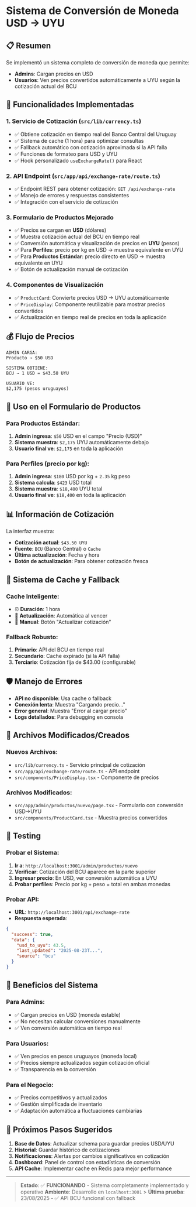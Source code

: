 # Sistema de Conversión de Moneda USD → UYU

## 📋 Resumen

Se implementó un sistema completo de conversión de moneda que permite:

- **Admins**: Cargan precios en USD
- **Usuarios**: Ven precios convertidos automáticamente a UYU según la cotización actual del BCU

## 🚀 Funcionalidades Implementadas

### 1. **Servicio de Cotización (`src/lib/currency.ts`)**

- ✅ Obtiene cotización en tiempo real del Banco Central del Uruguay
- ✅ Sistema de cache (1 hora) para optimizar consultas
- ✅ Fallback automático con cotización aproximada si la API falla
- ✅ Funciones de formateo para USD y UYU
- ✅ Hook personalizado `useExchangeRate()` para React

### 2. **API Endpoint (`src/app/api/exchange-rate/route.ts`)**

- ✅ Endpoint REST para obtener cotización: `GET /api/exchange-rate`
- ✅ Manejo de errores y respuestas consistentes
- ✅ Integración con el servicio de cotización

### 3. **Formulario de Productos Mejorado**

- ✅ Precios se cargan en **USD** (dólares)
- ✅ Muestra cotización actual del BCU en tiempo real
- ✅ Conversión automática y visualización de precios en **UYU** (pesos)
- ✅ Para **Perfiles**: precio por kg en USD → muestra equivalente en UYU
- ✅ Para **Productos Estándar**: precio directo en USD → muestra equivalente en UYU
- ✅ Botón de actualización manual de cotización

### 4. **Componentes de Visualización**

- ✅ `ProductCard`: Convierte precios USD → UYU automáticamente
- ✅ `PriceDisplay`: Componente reutilizable para mostrar precios convertidos
- ✅ Actualización en tiempo real de precios en toda la aplicación

## 💰 Flujo de Precios

```
ADMIN CARGA:
Producto → $50 USD

SISTEMA OBTIENE:
BCU → 1 USD = $43.50 UYU

USUARIO VE:
$2,175 (pesos uruguayos)
```

## 🔧 Uso en el Formulario de Productos

### Para Productos Estándar:

1. **Admin ingresa**: `$50` USD en el campo "Precio (USD)"
2. **Sistema muestra**: `$2,175` UYU automáticamente debajo
3. **Usuario final ve**: `$2,175` en toda la aplicación

### Para Perfiles (precio por kg):

1. **Admin ingresa**: `$180` USD por kg + `2.35` kg peso
2. **Sistema calcula**: `$423` USD total
3. **Sistema muestra**: `$18,400` UYU total
4. **Usuario final ve**: `$18,400` en toda la aplicación

## 📊 Información de Cotización

La interfaz muestra:

- **Cotización actual**: `$43.50 UYU`
- **Fuente**: `BCU` (Banco Central) o `Cache`
- **Última actualización**: Fecha y hora
- **Botón de actualización**: Para obtener cotización fresca

## 🔄 Sistema de Cache y Fallback

### Cache Inteligente:

- ⏰ **Duración**: 1 hora
- 🔄 **Actualización**: Automática al vencer
- 📱 **Manual**: Botón "Actualizar cotización"

### Fallback Robusto:

1. **Primario**: API del BCU en tiempo real
2. **Secundario**: Cache expirado (si la API falla)
3. **Terciario**: Cotización fija de $43.00 (configurable)

## 🛡️ Manejo de Errores

- **API no disponible**: Usa cache o fallback
- **Conexión lenta**: Muestra "Cargando precio..."
- **Error general**: Muestra "Error al cargar precio"
- **Logs detallados**: Para debugging en consola

## 📝 Archivos Modificados/Creados

### Nuevos Archivos:

- `src/lib/currency.ts` - Servicio principal de cotización
- `src/app/api/exchange-rate/route.ts` - API endpoint
- `src/components/PriceDisplay.tsx` - Componente de precios

### Archivos Modificados:

- `src/app/admin/productos/nuevo/page.tsx` - Formulario con conversión USD→UYU
- `src/components/ProductCard.tsx` - Muestra precios convertidos

## 🧪 Testing

### Probar el Sistema:

1. **Ir a**: `http://localhost:3001/admin/productos/nuevo`
2. **Verificar**: Cotización del BCU aparece en la parte superior
3. **Ingresar precio**: En USD, ver conversión automática a UYU
4. **Probar perfiles**: Precio por kg + peso = total en ambas monedas

### Probar API:

- **URL**: `http://localhost:3001/api/exchange-rate`
- **Respuesta esperada**:

```json
{
  "success": true,
  "data": {
    "usd_to_uyu": 43.5,
    "last_updated": "2025-08-23T...",
    "source": "bcu"
  }
}
```

## 🎯 Beneficios del Sistema

### Para Admins:

- ✅ Cargan precios en USD (moneda estable)
- ✅ No necesitan calcular conversiones manualmente
- ✅ Ven conversión automática en tiempo real

### Para Usuarios:

- ✅ Ven precios en pesos uruguayos (moneda local)
- ✅ Precios siempre actualizados según cotización oficial
- ✅ Transparencia en la conversión

### Para el Negocio:

- ✅ Precios competitivos y actualizados
- ✅ Gestión simplificada de inventario
- ✅ Adaptación automática a fluctuaciones cambiarias

## 🔮 Próximos Pasos Sugeridos

1. **Base de Datos**: Actualizar schema para guardar precios USD/UYU
2. **Historial**: Guardar histórico de cotizaciones
3. **Notificaciones**: Alertas por cambios significativos en cotización
4. **Dashboard**: Panel de control con estadísticas de conversión
5. **API Cache**: Implementar cache en Redis para mejor performance

---

> **Estado**: ✅ **FUNCIONANDO** - Sistema completamente implementado y operativo
> **Ambiente**: Desarrollo en `localhost:3001` > **Última prueba**: 23/08/2025 - ✅ API BCU funcional con fallback
